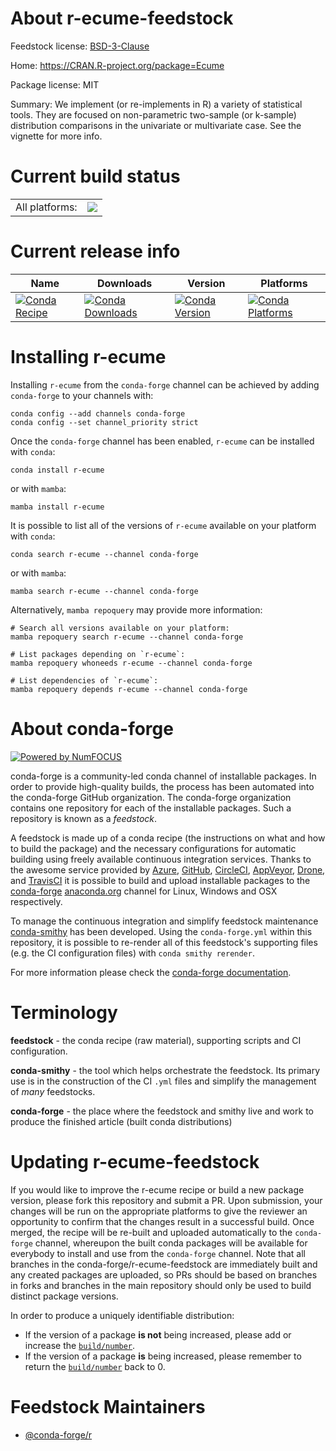 About r-ecume-feedstock
=======================

Feedstock license: [BSD-3-Clause](https://github.com/conda-forge/r-ecume-feedstock/blob/main/LICENSE.txt)

Home: https://CRAN.R-project.org/package=Ecume

Package license: MIT

Summary: We implement (or re-implements in R) a variety of statistical tools. They are focused on non-parametric two-sample (or k-sample) distribution comparisons in the univariate or multivariate case. See the vignette for more info.

Current build status
====================


<table><tr><td>All platforms:</td>
    <td>
      <a href="https://dev.azure.com/conda-forge/feedstock-builds/_build/latest?definitionId=12935&branchName=main">
        <img src="https://dev.azure.com/conda-forge/feedstock-builds/_apis/build/status/r-ecume-feedstock?branchName=main">
      </a>
    </td>
  </tr>
</table>

Current release info
====================

| Name | Downloads | Version | Platforms |
| --- | --- | --- | --- |
| [![Conda Recipe](https://img.shields.io/badge/recipe-r--ecume-green.svg)](https://anaconda.org/conda-forge/r-ecume) | [![Conda Downloads](https://img.shields.io/conda/dn/conda-forge/r-ecume.svg)](https://anaconda.org/conda-forge/r-ecume) | [![Conda Version](https://img.shields.io/conda/vn/conda-forge/r-ecume.svg)](https://anaconda.org/conda-forge/r-ecume) | [![Conda Platforms](https://img.shields.io/conda/pn/conda-forge/r-ecume.svg)](https://anaconda.org/conda-forge/r-ecume) |

Installing r-ecume
==================

Installing `r-ecume` from the `conda-forge` channel can be achieved by adding `conda-forge` to your channels with:

```
conda config --add channels conda-forge
conda config --set channel_priority strict
```

Once the `conda-forge` channel has been enabled, `r-ecume` can be installed with `conda`:

```
conda install r-ecume
```

or with `mamba`:

```
mamba install r-ecume
```

It is possible to list all of the versions of `r-ecume` available on your platform with `conda`:

```
conda search r-ecume --channel conda-forge
```

or with `mamba`:

```
mamba search r-ecume --channel conda-forge
```

Alternatively, `mamba repoquery` may provide more information:

```
# Search all versions available on your platform:
mamba repoquery search r-ecume --channel conda-forge

# List packages depending on `r-ecume`:
mamba repoquery whoneeds r-ecume --channel conda-forge

# List dependencies of `r-ecume`:
mamba repoquery depends r-ecume --channel conda-forge
```


About conda-forge
=================

[![Powered by
NumFOCUS](https://img.shields.io/badge/powered%20by-NumFOCUS-orange.svg?style=flat&colorA=E1523D&colorB=007D8A)](https://numfocus.org)

conda-forge is a community-led conda channel of installable packages.
In order to provide high-quality builds, the process has been automated into the
conda-forge GitHub organization. The conda-forge organization contains one repository
for each of the installable packages. Such a repository is known as a *feedstock*.

A feedstock is made up of a conda recipe (the instructions on what and how to build
the package) and the necessary configurations for automatic building using freely
available continuous integration services. Thanks to the awesome service provided by
[Azure](https://azure.microsoft.com/en-us/services/devops/), [GitHub](https://github.com/),
[CircleCI](https://circleci.com/), [AppVeyor](https://www.appveyor.com/),
[Drone](https://cloud.drone.io/welcome), and [TravisCI](https://travis-ci.com/)
it is possible to build and upload installable packages to the
[conda-forge](https://anaconda.org/conda-forge) [anaconda.org](https://anaconda.org/)
channel for Linux, Windows and OSX respectively.

To manage the continuous integration and simplify feedstock maintenance
[conda-smithy](https://github.com/conda-forge/conda-smithy) has been developed.
Using the ``conda-forge.yml`` within this repository, it is possible to re-render all of
this feedstock's supporting files (e.g. the CI configuration files) with ``conda smithy rerender``.

For more information please check the [conda-forge documentation](https://conda-forge.org/docs/).

Terminology
===========

**feedstock** - the conda recipe (raw material), supporting scripts and CI configuration.

**conda-smithy** - the tool which helps orchestrate the feedstock.
                   Its primary use is in the construction of the CI ``.yml`` files
                   and simplify the management of *many* feedstocks.

**conda-forge** - the place where the feedstock and smithy live and work to
                  produce the finished article (built conda distributions)


Updating r-ecume-feedstock
==========================

If you would like to improve the r-ecume recipe or build a new
package version, please fork this repository and submit a PR. Upon submission,
your changes will be run on the appropriate platforms to give the reviewer an
opportunity to confirm that the changes result in a successful build. Once
merged, the recipe will be re-built and uploaded automatically to the
`conda-forge` channel, whereupon the built conda packages will be available for
everybody to install and use from the `conda-forge` channel.
Note that all branches in the conda-forge/r-ecume-feedstock are
immediately built and any created packages are uploaded, so PRs should be based
on branches in forks and branches in the main repository should only be used to
build distinct package versions.

In order to produce a uniquely identifiable distribution:
 * If the version of a package **is not** being increased, please add or increase
   the [``build/number``](https://docs.conda.io/projects/conda-build/en/latest/resources/define-metadata.html#build-number-and-string).
 * If the version of a package **is** being increased, please remember to return
   the [``build/number``](https://docs.conda.io/projects/conda-build/en/latest/resources/define-metadata.html#build-number-and-string)
   back to 0.

Feedstock Maintainers
=====================

* [@conda-forge/r](https://github.com/conda-forge/r/)

